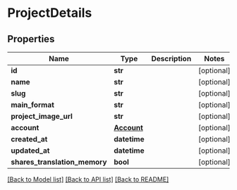 # ProjectDetails

## Properties
Name | Type | Description | Notes
------------ | ------------- | ------------- | -------------
**id** | **str** |  | [optional] 
**name** | **str** |  | [optional] 
**slug** | **str** |  | [optional] 
**main_format** | **str** |  | [optional] 
**project_image_url** | **str** |  | [optional] 
**account** | [**Account**](Account.md) |  | [optional] 
**created_at** | **datetime** |  | [optional] 
**updated_at** | **datetime** |  | [optional] 
**shares_translation_memory** | **bool** |  | [optional] 

[[Back to Model list]](../README.md#documentation-for-models) [[Back to API list]](../README.md#documentation-for-api-endpoints) [[Back to README]](../README.md)


